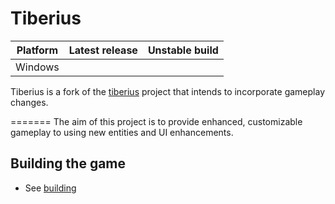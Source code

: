 # Tiberius

| Platform | Latest release | Unstable build |
|----------|----------------|----------------|
| Windows  | | |

Tiberius is a fork of the [tiberius](https://github.com/Keriew/tiberius) project that intends to incorporate gameplay changes.

=======
The aim of this project is to provide enhanced, customizable gameplay to using new entities and UI enhancements.

## Building the game
- See [building](https://github.com/lilbaek/tiberius/blob/main/doc/BUILDING.md)
